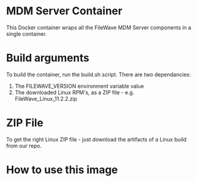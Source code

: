 # MDM Server Container
This Docker container wraps all the FileWave MDM Server components in a single container.

# Build arguments
To build the container, run the build.sh script.  There are two dependancies:
  1. The FILEWAVE_VERSION environment variable value
  2. The downloaded Linux RPM's, as a ZIP file - e.g. FileWave_Linux_11.2.2.zip

# ZIP File
To get the right Linux ZIP file - just download the artifacts of a Linux build from our repo.

# How to use this image

